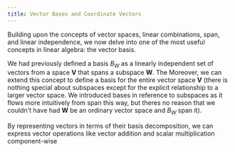 ```yaml
---
title: Vector Bases and Coordinate Vectors
---
```


Building upon the concepts of vector spaces, linear combinations, span, and linear independence, we now delve into one of the most useful concepts in linear algebra: the vector basis.

We had previously defined a basis $B_{W}$ as a linearly independent set of vectors from a space $\textbf{V}$ that spans a subspace $\textbf{W}$. The  Moreover, we can extend this concept to define a basis for the entire vector space $\textbf{V}$ (there is nothing special about subspaces except for the explicit relationship to a larger vector space. We introduced bases in reference to subspaces as it flows more intuitively from span this way, but theres no reason that we couldn't have had $\textbf{W}$ be an ordinary vector space and $B_{W}$ span it).

By representing vectors in terms of their basis decomposition, we can express vector operations like vector addition and scalar multiplication component-wise
